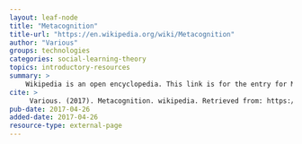 ```yaml
---
layout: leaf-node
title: "Metacognition"
title-url: "https://en.wikipedia.org/wiki/Metacognition"
author: "Various"
groups: technologies
categories: social-learning-theory
topics: introductory-resources
summary: >
    Wikipedia is an open encyclopedia. This link is for the entry for Metacognition.
cite: >
     Various. (2017). Metacognition. wikipedia. Retrieved from: https://en.wikipedia.org/wiki/Metacognition. April 26, 2017.
pub-date: 2017-04-26
added-date: 2017-04-26
resource-type: external-page
---
```

